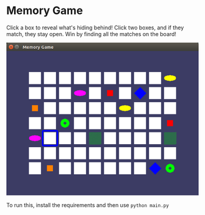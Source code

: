 # Memory Game

Click a box to reveal what's hiding behind! Click two boxes, and if they match, they stay open. Win by finding all the matches on the board!

![memory game picture](memory_game.png)

To run this, install the requirements and then use `python main.py`
